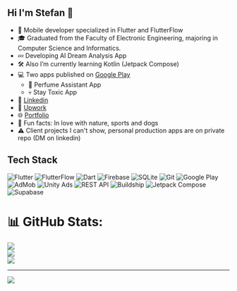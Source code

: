 ## Hi I'm Stefan 👋





- 📱 Mobile developer specialized in Flutter and FlutterFlow
- 🎓 Graduated from the Faculty of Electronic Engineering, majoring in Computer Science and Informatics.
- 💤 Developing AI Dream Analysis App
- 🛠️ Also I’m currently learning Kotlin (Jetpack Compose)
- 💻 Two apps published on [Google Play](https://play.google.com/store/apps/developer?id=Stefan+Vasov) 
   - 🧴 Perfume Assistant App
   - 💀 Stay Toxic App
- 🔗 [Linkedin](https://www.linkedin.com/in/vasov/)
- 👔 [Upwork](https://www.upwork.com/freelancers/stefanvasov)
- 🌐 [Portfolio](https://vasov97.github.io/)
- 🧡 Fun facts: In love with nature, sports and dogs
- ⚠️ Client projects I can't show, personal production apps are on private repo (DM on linkedin)

## Tech Stack

![Flutter](https://img.shields.io/badge/Flutter-%2302569B.svg?style=for-the-badge&logo=flutter&logoColor=white)
![FlutterFlow](https://img.shields.io/badge/FlutterFlow-%23640082.svg?style=for-the-badge&logo=flutter&logoColor=white)
![Dart](https://img.shields.io/badge/Dart-%230175C2.svg?style=for-the-badge&logo=dart&logoColor=white)
![Firebase](https://img.shields.io/badge/Firebase-%23FFCA28.svg?style=for-the-badge&logo=firebase&logoColor=black)
![SQLite](https://img.shields.io/badge/SQLite-%23003B57.svg?style=for-the-badge&logo=sqlite&logoColor=white)
![Git](https://img.shields.io/badge/Git-%23F05032.svg?style=for-the-badge&logo=git&logoColor=white)
![Google Play](https://img.shields.io/badge/Google%20Play-%2300C853.svg?style=for-the-badge&logo=google-play&logoColor=white)
![AdMob](https://img.shields.io/badge/AdMob-%23EA4335.svg?style=for-the-badge&logo=googleads&logoColor=white)
![Unity Ads](https://img.shields.io/badge/Unity%20Ads-%23000000.svg?style=for-the-badge&logo=unity&logoColor=white)
![REST API](https://img.shields.io/badge/REST--API-%23000000.svg?style=for-the-badge&logo=postman&logoColor=white)
![Buildship](https://img.shields.io/badge/Buildship-%2300A78E.svg?style=for-the-badge&logo=gradle&logoColor=white)
![Jetpack Compose](https://img.shields.io/badge/Kotlin-%230095D5.svg?style=for-the-badge&logo=kotlin&logoColor=white)
![Supabase](https://img.shields.io/badge/Supabase-%233ECF8E.svg?style=for-the-badge&logo=supabase&logoColor=black)

# 📊 GitHub Stats:
![](https://github-readme-stats.vercel.app/api?username=vasov97&theme=tokyonight&hide_border=false&include_all_commits=false&count_private=false)<br/>
![](https://github-readme-streak-stats.herokuapp.com/?user=vasov97&theme=tokyonight&hide_border=false)<br/>
![](https://github-readme-stats.vercel.app/api/top-langs/?username=vasov97&theme=tokyonight&hide_border=false&include_all_commits=false&count_private=false&layout=compact)

---
[![](https://visitcount.itsvg.in/api?id=vasov97&icon=0&color=0)](https://visitcount.itsvg.in)



